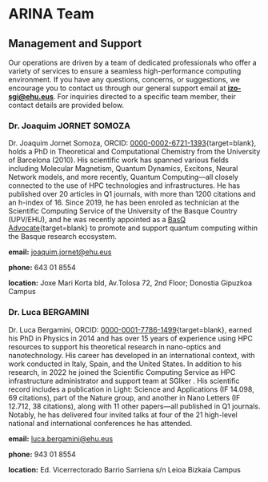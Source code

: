 # ARINA Team

## Management and Support 

Our operations are driven by a team of dedicated professionals who offer a variety of services to ensure a seamless high-performance computing environment. If you have any questions, concerns, or suggestions, we encourage you to contact us through our general support email at **izo-sgi@ehu.eus**. For inquiries directed to a specific team member, their contact details are provided below.

### Dr. Joaquim JORNET SOMOZA


Dr. Joaquim Jornet Somoza, ORCID: [0000-0002-6721-1393](https://orcid.org/0000-0002-6721-1393){target=blank}, holds a PhD in Theoretical and Computational Chemistry from the University of Barcelona (2010). His scientific work has spanned various fields including Molecular Magnetism, Quantum Dynamics, Excitons, Neural Network models, and more recently, Quantum Computing—all closely connected to the use of HPC technologies and infrastructures. He has published over 20 articles in Q1 journals, with more than 1200 citations and an h-index of 16. Since 2019, he has been enroled as technician at the Scientific Computing Service of the University of the Basque Country (UPV/EHU), and he was recently appointed as a [BasQ Advocate](https://www.basquequantum.eus/en/about){target=blank} to promote and support quantum computing within the Basque research ecosystem.

**email:**      joaquim.jornet@ehu.eus

**phone:**      643 01 8554 

**location:**   Joxe Mari Korta bld,
            Av.Tolosa 72, 2nd Floor; 
            Donostia
            Gipuzkoa Campus

### Dr. Luca BERGAMINI

Dr. Luca Bergamini, ORCID: [0000-0001-7786-1499](https://orcid.org/0000-0002-6721-1393){target=blank}, earned his PhD in Physics in 2014 and has over 15 years of experience using HPC resources to support his theoretical research in nano-optics and nanotechnology. His career has developed in an international context, with work conducted in Italy, Spain, and the United States. In addition to his research, in 2022 he joined  the Scientific Computing Service as HPC infrastructure administrator and support team at SGIker . His scientific record includes a publication in Light: Science and Applications (IF 14.098, 69 citations), part of the Nature group, and another in Nano Letters (IF 12.712, 38 citations), along with 11 other papers—all published in Q1 journals. Notably, he has delivered four invited talks at four of the 21 high-level national and international conferences he has attended.

**email:**      luca.bergamini@ehu.eus

**phone:**      943 01 8554 

**location:**   Ed. Vicerrectorado 
            Barrio Sarriena s/n
            Leioa
            Bizkaia Campus 
